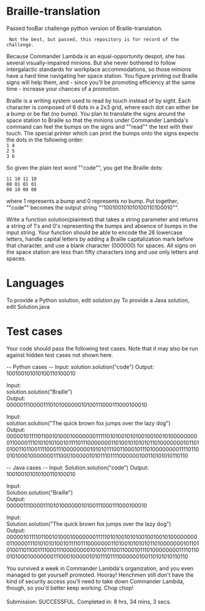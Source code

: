 # Braille-translation
Passed fooBar challenge python version of Braille-translation.

     Not the best, but passed, this repository is for record of the challenge.


Because Commander Lambda is an equal-opportunity despot, she has several visually-impaired minions. But she never bothered to follow intergalactic standards for workplace accommodations, so those minions have a hard time navigating her space station. You figure printing out Braille signs will help them, and - since you'll be promoting efficiency at the same time - increase your chances of a promotion. 

Braille is a writing system used to read by touch instead of by sight. Each character is composed of 6 dots in a 2x3 grid, where each dot can either be a bump or be flat (no bump). You plan to translate the signs around the space station to Braille so that the minions under Commander Lambda's command can feel the bumps on the signs and ""read"" the text with their touch. The special printer which can print the bumps onto the signs expects the dots in the following order:   
`1 4`  
`2 5`  
`3 6`  
 
So given the plain text word ""code"", you get the Braille dots:    

`11 10 11 10`   
`00 01 01 01`   
`00 10 00 00`   

where 1 represents a bump and 0 represents no bump.  Put together, ""code"" becomes the output string ""100100101010100110100010"".

Write a function solution(plaintext) that takes a string parameter and returns a string of 1's and 0's representing the bumps and absence of bumps in the input string. Your function should be able to encode the 26 lowercase letters, handle capital letters by adding a Braille capitalization mark before that character, and use a blank character (000000) for spaces. All signs on the space station are less than fifty characters long and use only letters and spaces.

Languages
=========

To provide a Python solution, edit solution.py
To provide a Java solution, edit Solution.java

Test cases
==========
Your code should pass the following test cases.
Note that it may also be run against hidden test cases not shown here.

-- Python cases --
Input:
solution.solution("code")
Output:
    100100101010100110100010

Input:   
solution.solution("Braille")   
Output:    
    000001110000111010100000010100111000111000100010

Input:   
solution.solution("The quick brown fox jumps over the lazy dog")    
Output:   
    000001011110110010100010000000111110101001010100100100101000000000110000111010101010010111101110000000110100101010101101000000010110101001101100111100011100000000101010111001100010111010000000011110110010100010000000111000100000101011101111000000100110101010110110

-- Java cases --
Input:
Solution.solution("code")
Output:
    100100101010100110100010

Input:          
Solution.solution("Braille")    
Output:     
    000001110000111010100000010100111000111000100010

Input:    
Solution.solution("The quick brown fox jumps over the lazy dog")   
Output:   
    000001011110110010100010000000111110101001010100100100101000000000110000111010101010010111101110000000110100101010101101000000010110101001101100111100011100000000101010111001100010111010000000011110110010100010000000111000100000101011101111000000100110101010110110


You survived a week in Commander Lambda's organization, and you even managed to get yourself promoted. Hooray! Henchmen still don't have the kind of security access you'll need to take down Commander Lambda, though, so you'd better keep working. Chop chop!
####
Submission: SUCCESSFUL. Completed in: 8 hrs, 34 mins, 3 secs.
